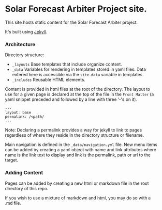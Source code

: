 # Solar Forecast Arbiter Project site.
This site hosts static content for the Solar Forecast Arbiter project.

It's built using [Jekyll](https://jekyllrb.com/). 

### Architecture
Directory structure:

  - `_layouts` Base templates that include organize content.
  - `_data` Variables for rendering in templates stored in yaml files.
     Data entered here is accessible via the `site.data` variable in templates.
  - `_includes` Reusable HTML elements.
	
Content is provided in html files at the root of the directory. The layout to use for a given page is declared at the top of the file in the `Front Matter` (a yaml snippet preceded and followed by a line with three '-'s on it). 
```
---
layout: base
permalink: /<path/
---
```
Note: Declaring a permalink provides a way for jekyll to link to pages regardless of where they reside in the directory structure or filename. 

Main navigation is defined in the `_data/navigation.yml` file. New menu items can be added by creating a yaml object with name and link attributes where name is the link text to display and link is the permalink, path or url to the target.  



### Adding Content

Pages can be added by creating a new html or markdown file in the root directory of this repo. 

If you wish to use a mixture of markdown and html, you may do so with a .md file.
